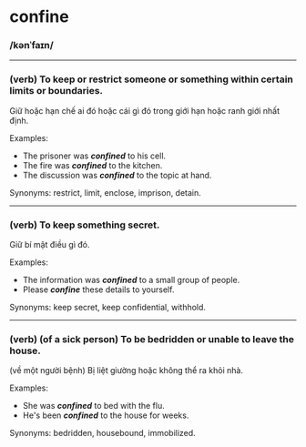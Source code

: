 # confine

### /kənˈfaɪn/

---

### (verb) To keep or restrict someone or something within certain limits or boundaries.

Giữ hoặc hạn chế ai đó hoặc cái gì đó trong giới hạn hoặc ranh giới nhất định.

Examples:
- The prisoner was ***confined*** to his cell.
- The fire was ***confined*** to the kitchen.
- The discussion was ***confined*** to the topic at hand.

Synonyms: restrict, limit, enclose, imprison, detain.

---

### (verb) To keep something secret.

Giữ bí mật điều gì đó.

Examples:
- The information was ***confined*** to a small group of people.
- Please ***confine*** these details to yourself.

Synonyms: keep secret, keep confidential, withhold.

---

### (verb) (of a sick person) To be bedridden or unable to leave the house.

(về một người bệnh) Bị liệt giường hoặc không thể ra khỏi nhà.

Examples:
- She was ***confined*** to bed with the flu.
- He's been ***confined*** to the house for weeks.

Synonyms: bedridden, housebound, immobilized.